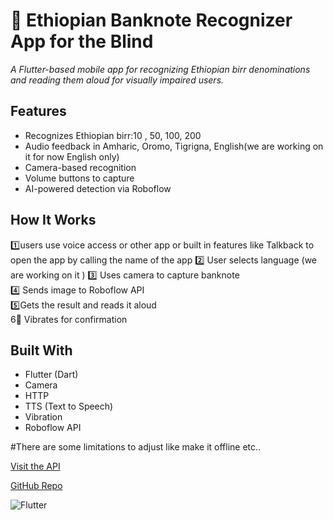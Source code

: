 # 🏦 Ethiopian Banknote Recognizer App for the Blind  
_A Flutter-based mobile app for recognizing Ethiopian birr denominations and reading them aloud for visually impaired users._

## Features
- Recognizes Ethiopian birr:10 , 50, 100, 200
- Audio feedback in Amharic, Oromo, Tigrigna, English(we are working on it for now English only)
- Camera-based recognition
- Volume buttons to capture
- AI-powered detection via Roboflow

## How It Works
1️⃣users use voice access or other app or built in features like Talkback to open the app by calling the name of the app
2️⃣ User selects language (we are working on it )
3️⃣ Uses camera to capture banknote  
4️⃣ Sends image to Roboflow API  
5️⃣Gets the result and reads it aloud  
6⃣ Vibrates for confirmation

## Built With
- Flutter (Dart)
- Camera
- HTTP
- TTS (Text to Speech)
- Vibration
- Roboflow API


#There are some limitations to adjust like make it offline etc..

[Visit the API](https://roboflow.com)

[GitHub Repo](https://github.com/YourUsername/YourRepo)

![Flutter](https://img.shields.io/badge/flutter-v3.22-blue)
